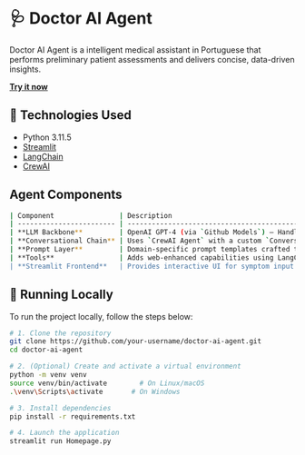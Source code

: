 # 🩺 Doctor AI Agent
Doctor AI Agent is a intelligent medical assistant in Portuguese that performs preliminary patient assessments and delivers concise, data-driven insights.

[**Try it now**](https://medic-agent.streamlit.app/)

## 🧠 Technologies Used
- Python 3.11.5
- [Streamlit]("https://streamlit.io/")
- [LangChain]("https://www.langchain.com/")
- [CrewAI]("https://www.crewai.com/")
  
## Agent Components
```bash
| Component                | Description                                                                                                            |
| ------------------------ | ---------------------------------------------------------------------------------------------------------------------- |
| **LLM Backbone**         | OpenAI GPT-4 (via `Github Models`) – Handles medical reasoning, triage logic, and natural language generation. |
| **Conversational Chain** | Uses `CrewAI Agent` with a custom `ConversationalAgent` logic.                                    |
| **Prompt Layer**         | Domain-specific prompt templates crafted to guide medical inference .                           |
| **Tools**                | Adds web-enhanced capabilities using LangChain's Tool abstraction (detailed below).                                    |
| **Streamlit Frontend**   | Provides interactive UI for symptom input and displaying results.                                                      |
```
## 🚀 Running Locally

To run the project locally, follow the steps below:

  ```bash
  # 1. Clone the repository
  git clone https://github.com/your-username/doctor-ai-agent.git
  cd doctor-ai-agent

  # 2. (Optional) Create and activate a virtual environment
  python -m venv venv
  source venv/bin/activate        # On Linux/macOS
  .\venv\Scripts\activate       # On Windows

  # 3. Install dependencies
  pip install -r requirements.txt

  # 4. Launch the application
  streamlit run Homepage.py
  ```


